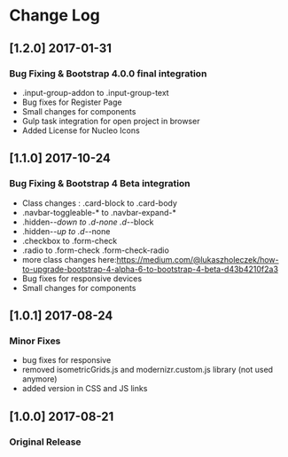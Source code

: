 # Change Log

## [1.2.0] 2017-01-31
### Bug Fixing & Bootstrap 4.0.0 final integration
- .input-group-addon to .input-group-text
- Bug fixes for Register Page
- Small changes for components
- Gulp task integration for open project in browser
- Added License for Nucleo Icons

## [1.1.0] 2017-10-24
### Bug Fixing & Bootstrap 4 Beta integration
- Class changes : .card-block to .card-body
- .navbar-toggleable-* to .navbar-expand-*
- .hidden-*-down to .d-none .d-*-block
- .hidden-*-up to .d-*-none
- .checkbox to .form-check
- .radio to .form-check .form-check-radio
- more class changes here:https://medium.com/@lukaszholeczek/how-to-upgrade-bootstrap-4-alpha-6-to-bootstrap-4-beta-d43b4210f2a3
- Bug fixes for responsive devices
- Small changes for components

## [1.0.1] 2017-08-24
### Minor Fixes
- bug fixes for responsive
- removed isometricGrids.js and modernizr.custom.js library (not used anymore)
- added version in CSS and JS links

## [1.0.0] 2017-08-21
### Original Release
